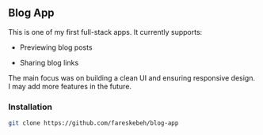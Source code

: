 ## Blog App

This is one of my first full-stack apps. It currently supports:

- Previewing blog posts

- Sharing blog links


The main focus was on building a clean UI and ensuring responsive design. I may add more features in the future.

### Installation

```bash
git clone https://github.com/fareskebeh/blog-app
```
